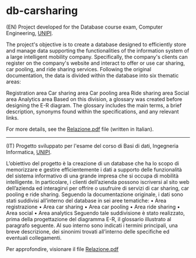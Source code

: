 # db-carsharing

(EN) Project developed for the Database course exam, Computer Engineering, [UNIPI](https://github.com/Unipisa).

The project's objective is to create a database designed to efficiently store and manage data supporting the functionalities of the information system of a large intelligent mobility company. Specifically, the company's clients can register on the company's website and interact to offer or use car sharing, car pooling, and ride sharing services. Following the original documentation, the data is divided within the database into six thematic areas:

Registration area
Car sharing area
Car pooling area
Ride sharing area
Social area
Analytics area
Based on this division, a glossary was created before designing the E-R diagram. The glossary includes the main terms, a brief description, synonyms found within the specifications, and any relevant links.

For more details, see the [Relazione.pdf](https://github.com/dario-antonio-lassoni/db-carsharing/blob/main/Relazione.pdf) file (written in Italian). 
__________________________________________________________________________________________________________
(IT) Progetto sviluppato per l'esame del corso di Basi di dati, Ingegneria Informatica, [UNIPI](https://github.com/Unipisa). 

L’obiettivo del progetto è la creazione di un database che ha lo scopo di memorizzare e
gestire efficientemente i dati a supporto delle funzionalità del sistema informativo di una
grande impresa che si occupa di mobilità intelligente.
In particolare, i clienti dell’azienda possono iscriversi al sito web dell’azienda ed interagirvi
per offrire o usufruire di servizi di car sharing, car pooling e ride sharing.
Seguendo la documentazione originale, i dati sono stati suddivisi all’interno del database in
sei aree tematiche:
• Area registrazione
• Area car sharing
• Area car pooling
• Area ride sharing
• Area social
• Area analytics
Seguendo tale suddivisione è stato realizzato, prima della progettazione del diagramma E-R,
il glossario illustrato al paragrafo seguente. Al suo interno sono indicati i termini principali,
una breve descrizione, dei sinonimi trovati all’interno delle specifiche ed eventuali
collegamenti.

Per approfondire, visionare il file [Relazione.pdf](https://github.com/dario-antonio-lassoni/db-carsharing/blob/main/Relazione.pdf)
